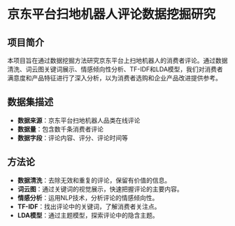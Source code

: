 # 京东平台扫地机器人评论数据挖掘研究

## 项目简介
本项目旨在通过数据挖掘方法研究京东平台上扫地机器人的消费者评论。通过数据清洗、词云图关键词展示、情感倾向性分析、TF-IDF和LDA模型，我们对消费者满意度和产品特征进行了深入分析，以为消费者选购和企业产品改进提供参考。

## 数据集描述
- **数据来源**：京东平台扫地机器人品类在线评论
- **数据量**：包含数千条消费者评论
- **数据字段**：评论内容、评分、评论时间等

## 方法论
- **数据清洗**：去除无效和重复的评论，保留有价值的信息。
- **词云图**：通过关键词的视觉展示，快速把握评论的主要内容。
- **情感分析**：运用NLP技术，分析评论的情感倾向性。
- **TF-IDF**：找出评论中的关键词，了解消费者关注点。
- **LDA模型**：通过主题模型，探索评论中的隐含主题。
